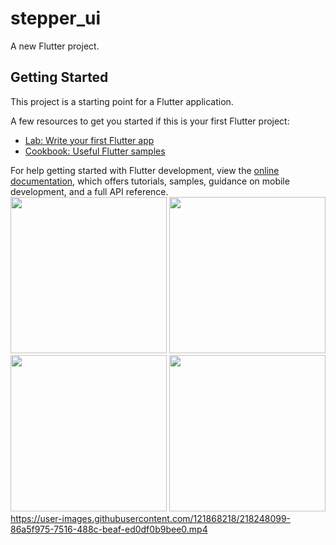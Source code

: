 # stepper_ui

A new Flutter project.

## Getting Started

This project is a starting point for a Flutter application.

A few resources to get you started if this is your first Flutter project:

- [Lab: Write your first Flutter app](https://docs.flutter.dev/get-started/codelab)
- [Cookbook: Useful Flutter samples](https://docs.flutter.dev/cookbook)

For help getting started with Flutter development, view the
[online documentation](https://docs.flutter.dev/), which offers tutorials,
samples, guidance on mobile development, and a full API reference.
<img src="https://user-images.githubusercontent.com/121868218/213863140-7fe41cd5-4f12-4826-9e6a-670a121a3072.png" width="250px">
<img src="https://user-images.githubusercontent.com/121868218/213863172-7fd078e8-23ed-4b79-8858-bf0fdd4166e4.png" width="250px">
<img src="https://user-images.githubusercontent.com/121868218/213863183-99e29102-6a1a-4ae6-8b6d-a208a92fd6a2.png" width="250px">
<img src="https://user-images.githubusercontent.com/121868218/213863196-b67cb71b-b0ec-4578-baf1-4095e96f3f4e.png" width="250px">
https://user-images.githubusercontent.com/121868218/218248099-86a5f975-7516-488c-beaf-ed0df0b9bee0.mp4

